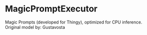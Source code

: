 # MagicPromptExecutor

Magic Prompts (developed for Thingy), optimized for CPU inference. Original model by: Gustavosta